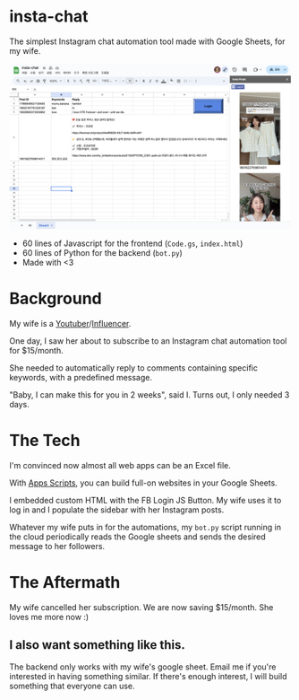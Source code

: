 # insta-chat

The simplest Instagram chat automation tool made with Google Sheets, for my wife.

![screenshot](screenshot.png)

+ 60 lines of Javascript for the frontend (`Code.gs`, `index.html`)
+ 60 lines of Python for the backend (`bot.py`)
+ Made with <3

# Background

My wife is a [Youtuber](https://www.youtube.com/@bambigirltv)/[Influencer](https://www.instagram.com/hi_bambigirl/?hl=en).

One day, I saw her about to subscribe to an Instagram chat automation
tool for $15/month.

She needed to automatically reply to comments containing specific 
keywords, with a predefined message.

"Baby, I can make this for you in 2 weeks", said I. Turns out, I only
needed 3 days.

# The Tech

I'm convinced now almost all web apps can be an Excel file.

With [Apps Scripts](https://developers.google.com/apps-script), 
you can build full-on websites in your Google Sheets.

I embedded custom HTML with the FB Login JS Button. My wife uses it to log in
and I populate the sidebar with her Instagram posts.

Whatever my wife puts in for the automations, my `bot.py` script 
running in the cloud periodically reads the Google sheets and sends
the desired message to her followers.

# The Aftermath

My wife cancelled her subscription. We are now saving $15/month. She loves me more now :) 

## I also want something like this.

The backend only works with my wife's google sheet. Email me if you're interested in having something similar.
If there's enough interest, I will build something that everyone can use.